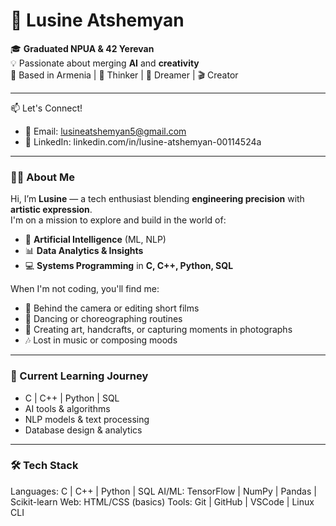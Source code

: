 # 🌟 Lusine Atshemyan

🎓 **Graduated NPUA & 42 Yerevan**  
💡 Passionate about merging **AI** and **creativity**  
📍 Based in Armenia | 🧠 Thinker | 💃 Dreamer | 🎬 Creator

---

📫 Let's Connect!

- 📧 Email: lusineatshemyan5@gmail.com
- 💼 LinkedIn: linkedin.com/in/lusine-atshemyan-00114524a

---

### 👩‍💻 About Me

Hi, I’m **Lusine** — a tech enthusiast blending **engineering precision** with **artistic expression**.  
I'm on a mission to explore and build in the world of:

- 🤖 **Artificial Intelligence** (ML, NLP)
- 📊 **Data Analytics & Insights**
- 💻 **Systems Programming** in **C, C++, Python, SQL**

When I'm not coding, you'll find me:
- 🎥 Behind the camera or editing short films
- 💃 Dancing or choreographing routines
- 🎨 Creating art, handcrafts, or capturing moments in photographs
- 🎶 Lost in music or composing moods

---

### 🚀 Current Learning Journey

- C | C++ | Python | SQL
- AI tools & algorithms
- NLP models & text processing
- Database design & analytics

---

### 🛠️ Tech Stack

Languages:    C | C++ | Python | SQL
AI/ML:        TensorFlow | NumPy | Pandas | Scikit-learn
Web:          HTML/CSS (basics)
Tools:        Git | GitHub | VSCode | Linux CLI


